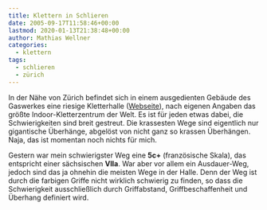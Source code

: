 ```yaml
---
title: Klettern in Schlieren
date: 2005-09-17T11:58:46+00:00
lastmod: 2020-01-13T21:38:48+00:00
author: Mathias Wellner
categories:
  - klettern
tags:
  - schlieren
  - zürich
---
```

In der Nähe von Zürich befindet sich in einem ausgedienten Gebäude des Gaswerkes eine riesige Kletterhalle ([Webseite](http://www.kletterzentrum.com)), nach eigenen Angaben das größte Indoor-Kletterzentrum der Welt. Es ist für jeden etwas dabei, die Schwierigkeiten sind breit gestreut. Die krassesten Wege sind eigentlich nur gigantische Überhänge, abgelöst von nicht ganz so krassen Überhängen. Naja, das ist momentan noch nichts für mich.

Gestern war mein schwierigster Weg eine **5c+** (französische Skala), das entspricht einer sächsischen **VIIa**. War aber vor allem ein Ausdauer-Weg, jedoch sind das ja ohnehin die meisten Wege in der Halle. Denn der Weg ist durch die farbigen Griffe nicht wirklich schwierig zu finden, so dass die Schwierigkeit ausschließlich durch Griffabstand, Griffbeschaffenheit und Überhang definiert wird.